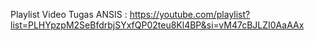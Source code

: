 Playlist Video Tugas ANSIS : https://youtube.com/playlist?list=PLHYpzpM2SeBfdrbjSYxfQP02teu8Kl4BP&si=vM47cBJLZI0AaAAx
